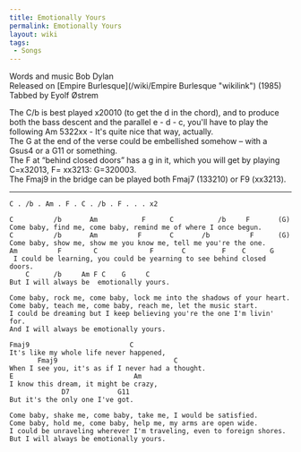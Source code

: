 ```yaml
---
title: Emotionally Yours
permalink: Emotionally Yours
layout: wiki
tags:
 - Songs
---
```


Words and music Bob Dylan  
 Released on [Empire Burlesque](/wiki/Empire Burlesque "wikilink") (1985)  
Tabbed by Eyolf Østrem

The C/b is best played x20010 (to get the d in the chord), and to
produce both the bass descent and the parallel e - d - c, you'll have to
play the following Am 5322xx - It's quite nice that way, actually.  
The G at the end of the verse could be embellished somehow – with a
Gsus4 or a G11 or something.  
The F at “behind closed doors” has a g in it, which you will get by
playing C=x32013, F= xx3213: G=320003.  
The Fmaj9 in the bridge can be played both Fmaj7 (133210) or F9
(xx3213).

* * * * *

    C . /b . Am . F . C . /b . F . . . x2

    C          /b       Am           F      C           /b     F       (G)
    Come baby, find me, come baby, remind me of where I once begun.
    C          /b       Am          F       C       /b          F      (G)
    Come baby, show me, show me you know me, tell me you're the one.
    Am          F        C             F       C         F    C      G
     I could be learning, you could be yearning to see behind closed doors.
        C      /b     Am F C    G     C
    But I will always be  emotionally yours.

    Come baby, rock me, come baby, lock me into the shadows of your heart.
    Come baby, teach me, come baby, reach me, let the music start.
    I could be dreaming but I keep believing you're the one I'm livin' for.
    And I will always be emotionally yours.

    Fmaj9                         C
    It's like my whole life never happened,
           Fmaj9                             C
    When I see you, it's as if I never had a thought.
    E                              Am
    I know this dream, it might be crazy,
                 D7            G11
    But it's the only one I've got.

    Come baby, shake me, come baby, take me, I would be satisfied.
    Come baby, hold me, come baby, help me, my arms are open wide.
    I could be unraveling wherever I'm traveling, even to foreign shores.
    But I will always be emotionally yours.

